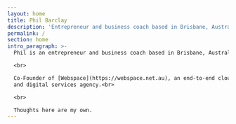 ```yaml
---
layout: home
title: Phil Barclay
description: 'Entrepreneur and business coach based in Brisbane, Australia.'
permalink: /
section: home
intro_paragraph: >-
  Phil is an entrepreneur and business coach based in Brisbane, Australia.<br>

  <br>

  Co-Founder of [Webspace](https://webspace.net.au), an end-to-end cloud, web
  and digital services agency.<br>

  <br>

  Thoughts here are my own.
---
```


